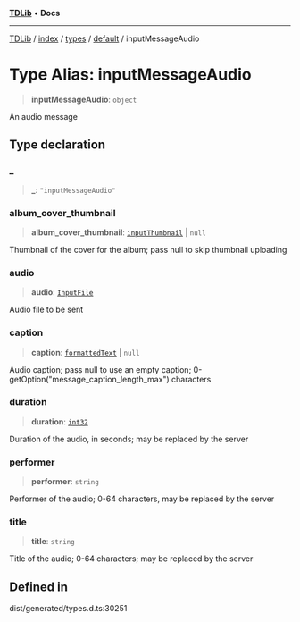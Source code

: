 [**TDLib**](../../../../../../README.md) • **Docs**

***

[TDLib](../../../../../../modules.md) / [index](../../../../../README.md) / [types](../../../README.md) / [default](../README.md) / inputMessageAudio

# Type Alias: inputMessageAudio

> **inputMessageAudio**: `object`

An audio message

## Type declaration

### \_

> **\_**: `"inputMessageAudio"`

### album\_cover\_thumbnail

> **album\_cover\_thumbnail**: [`inputThumbnail`](inputThumbnail.md) \| `null`

Thumbnail of the cover for the album; pass null to skip thumbnail uploading

### audio

> **audio**: [`InputFile`](InputFile.md)

Audio file to be sent

### caption

> **caption**: [`formattedText`](formattedText.md) \| `null`

Audio caption; pass null to use an empty caption; 0-getOption("message_caption_length_max") characters

### duration

> **duration**: [`int32`](int32.md)

Duration of the audio, in seconds; may be replaced by the server

### performer

> **performer**: `string`

Performer of the audio; 0-64 characters, may be replaced by the server

### title

> **title**: `string`

Title of the audio; 0-64 characters; may be replaced by the server

## Defined in

dist/generated/types.d.ts:30251
